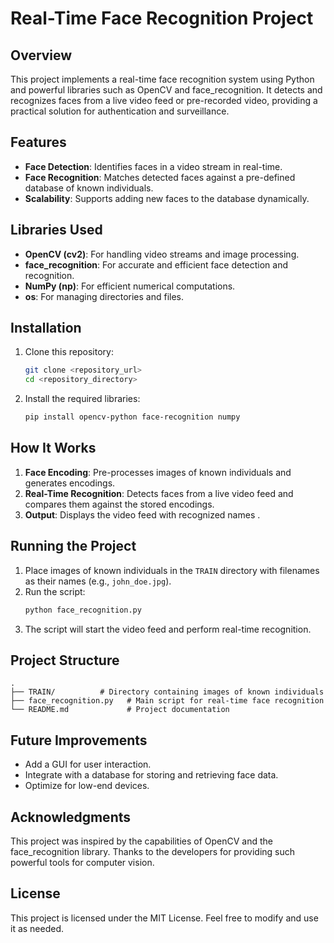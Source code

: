 # Real-Time Face Recognition Project  

## Overview  
This project implements a real-time face recognition system using Python and powerful libraries such as OpenCV and face_recognition. It detects and recognizes faces from a live video feed or pre-recorded video, providing a practical solution for authentication and surveillance.

## Features  
- **Face Detection**: Identifies faces in a video stream in real-time.  
- **Face Recognition**: Matches detected faces against a pre-defined database of known individuals.  
- **Scalability**: Supports adding new faces to the database dynamically.  

## Libraries Used  
- **OpenCV (cv2)**: For handling video streams and image processing.  
- **face_recognition**: For accurate and efficient face detection and recognition.  
- **NumPy (np)**: For efficient numerical computations.  
- **os**: For managing directories and files.  

## Installation  
1. Clone this repository:  
   ```bash
   git clone <repository_url>
   cd <repository_directory>
   ```  
2. Install the required libraries:  
   ```bash
   pip install opencv-python face-recognition numpy
   ```  

## How It Works  
1. **Face Encoding**: Pre-processes images of known individuals and generates encodings.  
2. **Real-Time Recognition**: Detects faces from a live video feed and compares them against the stored encodings.  
3. **Output**: Displays the video feed with recognized names .  

## Running the Project  
1. Place images of known individuals in the `TRAIN` directory with filenames as their names (e.g., `john_doe.jpg`).  
2. Run the script:  
   ```bash
   python face_recognition.py
   ```  
3. The script will start the video feed and perform real-time recognition.  

## Project Structure  
```
.
├── TRAIN/          # Directory containing images of known individuals
├── face_recognition.py   # Main script for real-time face recognition
└── README.md             # Project documentation
```

## Future Improvements  
- Add a GUI for user interaction.  
- Integrate with a database for storing and retrieving face data.  
- Optimize for low-end devices.  

## Acknowledgments  
This project was inspired by the capabilities of OpenCV and the face_recognition library. Thanks to the developers for providing such powerful tools for computer vision.  

## License  
This project is licensed under the MIT License. Feel free to modify and use it as needed.